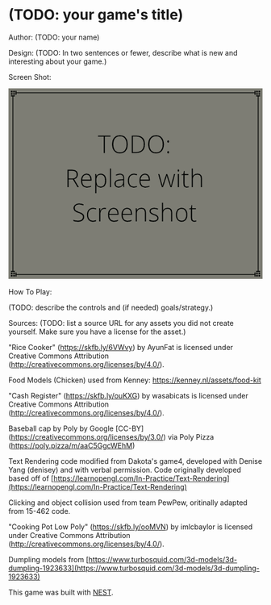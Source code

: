 # (TODO: your game's title)

Author: (TODO: your name)

Design: (TODO: In two sentences or fewer, describe what is new and interesting about your game.)

Screen Shot:

![Screen Shot](screenshot.png)

How To Play:

(TODO: describe the controls and (if needed) goals/strategy.)

Sources: (TODO: list a source URL for any assets you did not create yourself. Make sure you have a license for the asset.)

"Rice Cooker" (https://skfb.ly/6VWvy) by AyunFat is licensed under Creative Commons Attribution (http://creativecommons.org/licenses/by/4.0/).

Food Models (Chicken) used from Kenney: https://kenney.nl/assets/food-kit

"Cash Register" (https://skfb.ly/ouKXG) by wasabicats is licensed under Creative Commons Attribution (http://creativecommons.org/licenses/by/4.0/).

Baseball cap by Poly by Google [CC-BY] (https://creativecommons.org/licenses/by/3.0/) via Poly Pizza (https://poly.pizza/m/aaC5GgcWEhM)

Text Rendering code modified from Dakota's game4, developed with Denise Yang (denisey) and with
verbal permission. Code originally developed based off of
[https://learnopengl.com/In-Practice/Text-Rendering](https://learnopengl.com/In-Practice/Text-Rendering)

Clicking and object collision used from team PewPew, oritinally adapted from 15-462 code.

"Cooking Pot Low Poly" (https://skfb.ly/ooMVN) by imlcbaylor is licensed under Creative Commons Attribution (http://creativecommons.org/licenses/by/4.0/).

Dumpling models from [https://www.turbosquid.com/3d-models/3d-dumpling-1923633](https://www.turbosquid.com/3d-models/3d-dumpling-1923633)

This game was built with [NEST](NEST.md).

